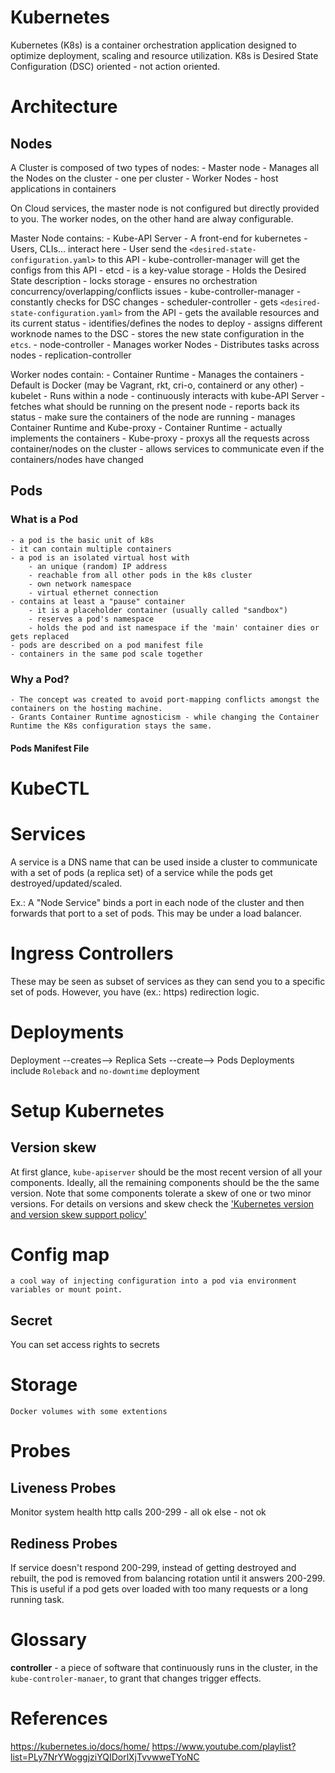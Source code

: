 # Kubernetes
Kubernetes (K8s) is a container orchestration application designed to optimize deployment, scaling and resource utilization.
K8s is Desired State Configuration (DSC) oriented - not action oriented.





# Architecture

## Nodes
A Cluster is composed of two types of nodes:
    - Master node
        - Manages all the Nodes on the cluster
        - one per cluster
    - Worker Nodes
        - host applications in containers

On Cloud services, the master node is not configured but directly provided to you. The worker nodes, on the other hand are alway configurable.
 
Master Node contains:
    - Kube-API Server
        - A front-end for kubernetes
        - Users, CLIs...  interact here
            - User send the `<desired-state-configuration.yaml>` to this API
            - kube-controller-manager will get the configs from this API
    - etcd
        - is a key-value storage
        - Holds the Desired State description
        - locks storage
        - ensures no orchestration concurrency/overlapping/conflicts issues
    - kube-controller-manager
        - constantly checks for DSC changes
        - scheduler-controller
            - gets `<desired-state-configuration.yaml>` from the API
            - gets the available resources and its current status
            - identifies/defines the nodes to deploy - assigns different worknode names to the DSC
            - stores the new state configuration in the `etcs`.
        - node-controller
            - Manages worker Nodes
            - Distributes tasks across nodes
        - replication-controller


Worker nodes contain:
    - Container Runtime
        - Manages the containers
        - Default is Docker (may be Vagrant, rkt, cri-o, containerd or any other)
    - kubelet
        - Runs within a node
        - continuously interacts with kube-API Server
            - fetches what should be running on the present node
            - reports back its status
        - make sure the containers of the node are running
        - manages Container Runtime and Kube-proxy
    - Container Runtime
        - actually implements the containers
    - Kube-proxy
        - proxys all the requests across container/nodes on the cluster
        - allows services to communicate even if the containers/nodes have changed


## Pods

### What is a Pod
    - a pod is the basic unit of k8s
    - it can contain multiple containers
    - a pod is an isolated virtual host with
        - an unique (random) IP address
        - reachable from all other pods in the k8s cluster
        - own network namespace
        - virtual ethernet connection
    - contains at least a "pause" container
        - it is a placeholder container (usually called "sandbox")
        - reserves a pod's namespace
        - holds the pod and ist namespace if the 'main' container dies or gets replaced
    - pods are described on a pod manifest file
    - containers in the same pod scale together
    
### Why a Pod?
    - The concept was created to avoid port-mapping conflicts amongst the containers on the hosting machine.
    - Grants Container Runtime agnosticism - while changing the Container Runtime the K8s configuration stays the same.


#### Pods Manifest File


# KubeCTL


# Services
A service is a DNS name that can be used inside a cluster to communicate with a set of pods (a replica set) of a service while the pods get destroyed/updated/scaled.

Ex.:
A "Node Service" binds a port in each node of the cluster and then forwards that port to a set of pods. This may be under a load balancer.

# Ingress Controllers
These may be seen as subset of services as they can send you to a specific set of pods. However, you have (ex.: https) redirection logic.

# Deployments
Deployment --creates--> Replica Sets --create--> Pods
Deployments include `Roleback` and `no-downtime` deployment


# Setup Kubernetes

## Version skew
At  first glance, `kube-apiserver` should be the most recent version of all your components. Ideally, all the remaining components should be the the same version. Note that some components tolerate a skew of one or two minor versions.
For details on versions and skew check the ['Kubernetes version and version skew support policy'](https://kubernetes.io/docs/setup/release/version-skew-policy/)





# Config map
    a cool way of injecting configuration into a pod via environment variables or mount point.

## Secret
 You can set access rights to secrets



# Storage
    Docker volumes with some extentions


# Probes
## Liveness Probes
Monitor system health
http calls
    200-299 - all ok
    else    - not ok
## Rediness Probes
If service doesn't respond 200-299, instead of getting destroyed and rebuilt, the pod is removed from balancing rotation until it answers 200-299. This is useful if a pod gets over loaded with too many requests or a long running task. 




# Glossary

**controller** - a piece of software that continuously runs in the cluster, in the `kube-controler-manaer`, to grant that changes trigger effects.


# References
https://kubernetes.io/docs/home/
https://www.youtube.com/playlist?list=PLy7NrYWoggjziYQIDorlXjTvvwweTYoNC


